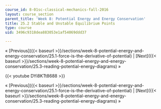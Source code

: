 ```yaml
---
course_id: 8-01sc-classical-mechanics-fall-2016
layout: course_section
parent_title: 'Week 8: Potential Energy and Energy Conservation'
title: 25.2 Stable and Unstable Equilibrium Points
type: course
uid: 3496c9318dea883053e1af54069ddd37

---
```


« [Previous]({{< baseurl >}}/sections/week-8-potential-energy-and-energy-conservation/25.1-force-is-the-derivative-of-potential) | [Next]({{< baseurl >}}/sections/week-8-potential-energy-and-energy-conservation/25.3-reading-potential-energy-diagrams) »

{{< youtube DYi8KTt8688 >}}

« [Previous]({{< baseurl >}}/sections/week-8-potential-energy-and-energy-conservation/25.1-force-is-the-derivative-of-potential) | [Next]({{< baseurl >}}/sections/week-8-potential-energy-and-energy-conservation/25.3-reading-potential-energy-diagrams) »